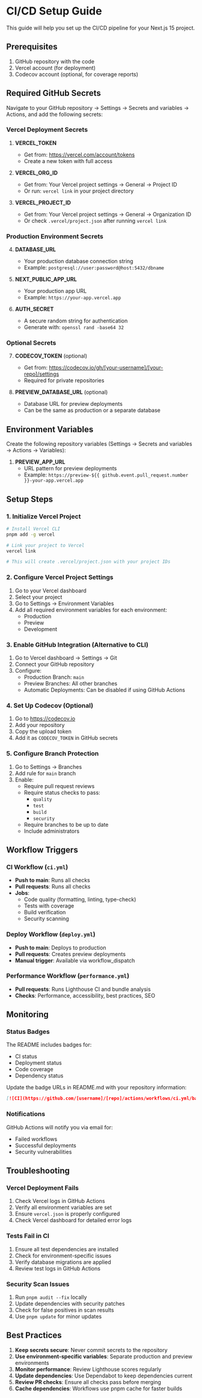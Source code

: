 # CI/CD Setup Guide

This guide will help you set up the CI/CD pipeline for your Next.js 15 project.

## Prerequisites

1. GitHub repository with the code
2. Vercel account (for deployment)
3. Codecov account (optional, for coverage reports)

## Required GitHub Secrets

Navigate to your GitHub repository → Settings → Secrets and variables → Actions, and add the following secrets:

### Vercel Deployment Secrets

1. **VERCEL_TOKEN**

   - Get from: https://vercel.com/account/tokens
   - Create a new token with full access

2. **VERCEL_ORG_ID**

   - Get from: Your Vercel project settings → General → Project ID
   - Or run: `vercel link` in your project directory

3. **VERCEL_PROJECT_ID**
   - Get from: Your Vercel project settings → General → Organization ID
   - Or check `.vercel/project.json` after running `vercel link`

### Production Environment Secrets

4. **DATABASE_URL**

   - Your production database connection string
   - Example: `postgresql://user:password@host:5432/dbname`

5. **NEXT_PUBLIC_APP_URL**

   - Your production app URL
   - Example: `https://your-app.vercel.app`

6. **AUTH_SECRET**
   - A secure random string for authentication
   - Generate with: `openssl rand -base64 32`

### Optional Secrets

7. **CODECOV_TOKEN** (optional)

   - Get from: https://codecov.io/gh/[your-username]/[your-repo]/settings
   - Required for private repositories

8. **PREVIEW_DATABASE_URL** (optional)
   - Database URL for preview deployments
   - Can be the same as production or a separate database

## Environment Variables

Create the following repository variables (Settings → Secrets and variables → Actions → Variables):

1. **PREVIEW_APP_URL**
   - URL pattern for preview deployments
   - Example: `https://preview-${{ github.event.pull_request.number }}-your-app.vercel.app`

## Setup Steps

### 1. Initialize Vercel Project

```bash
# Install Vercel CLI
pnpm add -g vercel

# Link your project to Vercel
vercel link

# This will create .vercel/project.json with your project IDs
```

### 2. Configure Vercel Project Settings

1. Go to your Vercel dashboard
2. Select your project
3. Go to Settings → Environment Variables
4. Add all required environment variables for each environment:
   - Production
   - Preview
   - Development

### 3. Enable GitHub Integration (Alternative to CLI)

1. Go to Vercel dashboard → Settings → Git
2. Connect your GitHub repository
3. Configure:
   - Production Branch: `main`
   - Preview Branches: All other branches
   - Automatic Deployments: Can be disabled if using GitHub Actions

### 4. Set Up Codecov (Optional)

1. Go to https://codecov.io
2. Add your repository
3. Copy the upload token
4. Add it as `CODECOV_TOKEN` in GitHub secrets

### 5. Configure Branch Protection

1. Go to Settings → Branches
2. Add rule for `main` branch
3. Enable:
   - Require pull request reviews
   - Require status checks to pass:
     - `quality`
     - `test`
     - `build`
     - `security`
   - Require branches to be up to date
   - Include administrators

## Workflow Triggers

### CI Workflow (`ci.yml`)

- **Push to main**: Runs all checks
- **Pull requests**: Runs all checks
- **Jobs**:
  - Code quality (formatting, linting, type-check)
  - Tests with coverage
  - Build verification
  - Security scanning

### Deploy Workflow (`deploy.yml`)

- **Push to main**: Deploys to production
- **Pull requests**: Creates preview deployments
- **Manual trigger**: Available via workflow_dispatch

### Performance Workflow (`performance.yml`)

- **Pull requests**: Runs Lighthouse CI and bundle analysis
- **Checks**: Performance, accessibility, best practices, SEO

## Monitoring

### Status Badges

The README includes badges for:

- CI status
- Deployment status
- Code coverage
- Dependency status

Update the badge URLs in README.md with your repository information:

```markdown
[![CI](https://github.com/[username]/[repo]/actions/workflows/ci.yml/badge.svg)](https://github.com/[username]/[repo]/actions/workflows/ci.yml)
```

### Notifications

GitHub Actions will notify you via email for:

- Failed workflows
- Successful deployments
- Security vulnerabilities

## Troubleshooting

### Vercel Deployment Fails

1. Check Vercel logs in GitHub Actions
2. Verify all environment variables are set
3. Ensure `vercel.json` is properly configured
4. Check Vercel dashboard for detailed error logs

### Tests Fail in CI

1. Ensure all test dependencies are installed
2. Check for environment-specific issues
3. Verify database migrations are applied
4. Review test logs in GitHub Actions

### Security Scan Issues

1. Run `pnpm audit --fix` locally
2. Update dependencies with security patches
3. Check for false positives in scan results
4. Use `pnpm update` for minor updates

## Best Practices

1. **Keep secrets secure**: Never commit secrets to the repository
2. **Use environment-specific variables**: Separate production and preview environments
3. **Monitor performance**: Review Lighthouse scores regularly
4. **Update dependencies**: Use Dependabot to keep dependencies current
5. **Review PR checks**: Ensure all checks pass before merging
6. **Cache dependencies**: Workflows use pnpm cache for faster builds

